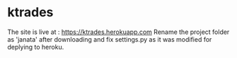 # ktrades

The site is live at : https://ktrades.herokuapp.com
Rename the project folder as 'janata' after downloading and fix settings.py as it was modified for deplying to heroku.
